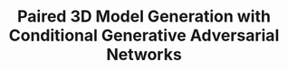 ---
title: "Paired 3D Model Generation with Conditional Generative Adversarial Networks"
collection: publications
venue: '3DRW Workshop, European Conference on Computer Vision (ECCV) 2018'
paperurl: 'https://arxiv.org/abs/1808.03082'
---